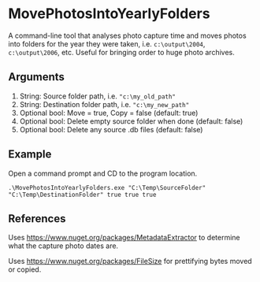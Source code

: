 # MovePhotosIntoYearlyFolders
A command-line tool that analyses photo capture time and moves photos into folders for the year they were taken, i.e. `c:\output\2004`, `c:\output\2006`, etc. Useful for bringing order to huge photo archives.

## Arguments
1. String: Source folder path, i.e. `"c:\my_old_path"`
2. String: Destination folder path, i.e. `"c:\my_new_path"`
3. Optional bool: Move = true, Copy = false (default: true)
4. Optional bool: Delete empty source folder when done (default: false)
5. Optional bool: Delete any source .db files (default: false)

## Example
Open a command prompt and CD to the program location.

`.\MovePhotosIntoYearlyFolders.exe "C:\Temp\SourceFolder" "C:\Temp\DestinationFolder" true true true`

## References
Uses https://www.nuget.org/packages/MetadataExtractor to determine what the capture photo dates are.

Uses https://www.nuget.org/packages/FileSize for prettifying bytes moved or copied.